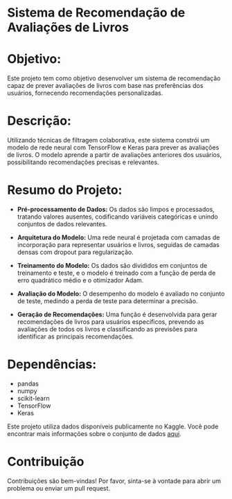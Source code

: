 # **Sistema de Recomendação de Avaliações de Livros**

# **Objetivo:**

Este projeto tem como objetivo desenvolver um sistema de recomendação capaz de prever avaliações de livros com base nas preferências dos usuários, fornecendo recomendações personalizadas.

# **Descrição:**

Utilizando técnicas de filtragem colaborativa, este sistema constrói um modelo de rede neural com TensorFlow e Keras para prever as avaliações de livros. O modelo aprende a partir de avaliações anteriores dos usuários, possibilitando recomendações precisas e relevantes.

# **Resumo do Projeto:**

- **Pré-processamento de Dados:** Os dados são limpos e processados, tratando valores ausentes, codificando variáveis categóricas e unindo conjuntos de dados relevantes.

- **Arquitetura do Modelo:** Uma rede neural é projetada com camadas de incorporação para representar usuários e livros, seguidas de camadas densas com dropout para regularização.

- **Treinamento do Modelo:** Os dados são divididos em conjuntos de treinamento e teste, e o modelo é treinado com a função de perda de erro quadrático médio e o otimizador Adam.

- **Avaliação do Modelo:** O desempenho do modelo é avaliado no conjunto de teste, medindo a perda de teste para determinar a precisão.

- **Geração de Recomendações:** Uma função é desenvolvida para gerar recomendações de livros para usuários específicos, prevendo as avaliações de todos os livros e classificando as previsões para identificar as principais recomendações.

# **Dependências:**

- pandas
- numpy
- scikit-learn
- TensorFlow
- Keras

Este projeto utiliza dados disponíveis publicamente no Kaggle. Você pode encontrar mais informações sobre o conjunto de dados [aqui]([https://www.kaggle.com](https://www.kaggle.com/datasets/arashnic/book-recommendation-dataset)).

# **Contribuição**
Contribuições são bem-vindas! Por favor, sinta-se à vontade para abrir um problema ou enviar um pull request.

